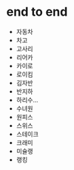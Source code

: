 # end to end

- 자동차
- 차고
- 고사리
- 리어카
- 카이로
- 로이킴
- 김자반
- 반지하
- 하리수...
- 수녀원
- 원피스
- 스위스
- 스테이크
- 크래미
- 미슐랭
- 랭킹
